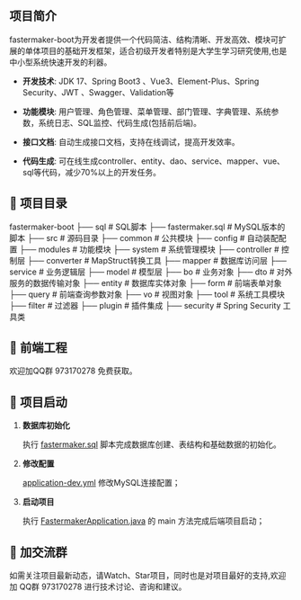 ## 项目简介

fastermaker-boot为开发者提供一个代码简洁、结构清晰、开发高效、模块可扩展的单体项目的基础开发框架，适合初级开发者特别是大学生学习研究使用,也是中小型系统快速开发的利器。

- **开发技术**: JDK 17、Spring Boot3 、Vue3、Element-Plus、Spring Security、JWT 、Swagger、Validation等

- **功能模块**: 用户管理、角色管理、菜单管理、部门管理、字典管理、系统参数，系统日志、SQL监控、代码生成(包括前后端)。

- **接口文档**: 自动生成接口文档，支持在线调试，提高开发效率。

- **代码生成**: 可在线生成controller、entity、dao、service、mapper、vue、sql等代码，减少70%以上的开发任务。

## 📁 项目目录

fastermaker-boot
├── sql                                 # SQL脚本
    ├── fastermaker.sql                 # MySQL版本的脚本
├── src                                 # 源码目录
    ├── common                          # 公共模块
    ├── config                          # 自动装配配置
    ├── modules   						# 功能模块
        ├── system						# 系统管理模块
			├── controller              # 控制层
			├── converter               # MapStruct转换工具
			├── mapper                  # 数据库访问层
			├── service                 # 业务逻辑层
			├── model                   # 模型层
				├── bo                  # 业务对象
				├── dto                 # 对外服务的数据传输对象
				├── entity              # 数据库实体对象
				├── form                # 前端表单对象
				├── query               # 前端查询参数对象
				├── vo                  # 视图对象
		├── tool						# 系统工具模块
    ├── filter                          # 过滤器
    ├── plugin                          # 插件集成
    ├── security                        # Spring Security 工具类     


## 🌺 前端工程

欢迎加QQ群 973170278 免费获取。

## 🚀 项目启动

1. **数据库初始化**

    执行 [fastermaker.sql](sql/fastermaker.sql) 脚本完成数据库创建、表结构和基础数据的初始化。

2. **修改配置**

    [application-dev.yml](src/main/resources/application-dev.yml) 修改MySQL连接配置；

3. **启动项目**

    执行 [FastermakerApplication.java](src/main/java/com/fastermaker/modules/system/FastermakerApplication.java) 的 main 方法完成后端项目启动；


## 💖 加交流群

如需关注项目最新动态，请Watch、Star项目，同时也是对项目最好的支持,欢迎加 QQ群 973170278 进行技术讨论、咨询和建议。

